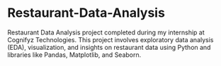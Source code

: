 # Restaurant-Data-Analysis
Restaurant Data Analysis project completed during my internship at Cognifyz Technologies. This project involves exploratory data analysis (EDA), visualization, and insights on restaurant data using Python and libraries like Pandas, Matplotlib, and Seaborn.
